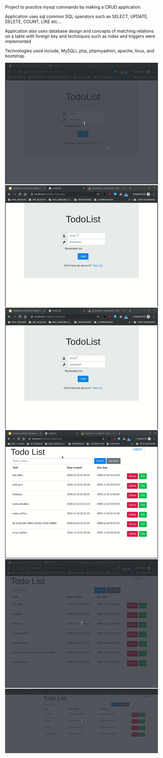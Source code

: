 Project to practice mysql commands by making a CRUD application.

Application uses sql common SQL operators such as SELECT, UPDATE, DELETE, COUNT, LIKE etc...

Application also uses database design and concepts of matching relations on a table with foreign key and techniques such as index and triggers were implemented

Technologies used include, MySQLi, php, phpmyadmin, apache, linux, and bootstrap

![demo](https://github.com/celticcelery/LAMPTodolist/blob/master/createuser.gif)
![demo](https://github.com/celticcelery/LAMPTodolist/blob/master/login.gif)
![demo](https://github.com/celticcelery/LAMPTodolist/blob/master/add%20task.gif)
![demo](https://github.com/celticcelery/LAMPTodolist/blob/master/delete.gif)
![demo](https://github.com/celticcelery/LAMPTodolist/blob/master/search.gif)
![demo](https://github.com/celticcelery/LAMPTodolist/blob/master/update.gif)
